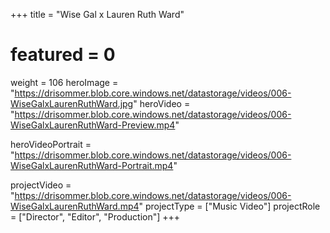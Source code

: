 +++
title = "Wise Gal x Lauren Ruth Ward"
# featured = 0
weight = 106
heroImage = "https://drisommer.blob.core.windows.net/datastorage/videos/006-WiseGalxLaurenRuthWard.jpg"
heroVideo = "https://drisommer.blob.core.windows.net/datastorage/videos/006-WiseGalxLaurenRuthWard-Preview.mp4"

heroVideoPortrait = "https://drisommer.blob.core.windows.net/datastorage/videos/006-WiseGalxLaurenRuthWard-Portrait.mp4"

projectVideo = "https://drisommer.blob.core.windows.net/datastorage/videos/006-WiseGalxLaurenRuthWard.mp4"
projectType = ["Music Video"]
projectRole = ["Director", "Editor", "Production"]
+++
